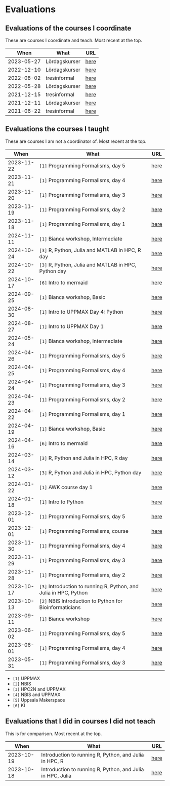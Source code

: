 # Evaluations

## Evaluations of the courses I coordinate

These are courses I coordinate and teach.
Most recent at the top.

When      |What                                                     |URL
----------|---------------------------------------------------------|-----
2023-05-27|Lördagskurser                                            |[here](https://github.com/uppsala-makerspace/loerdagskurser/blob/master/evaluations/20230527/results.md)
2022-12-10|Lördagskurser                                            |[here](https://github.com/uppsala-makerspace/loerdagskurser/blob/master/evaluations/20221210/results.md)
2022-08-02|tresinformal                                             |[here](https://github.com/tresinformal/drakkar/blob/master/doc/20220802_tresinformal_evaluation.md)
2022-05-28|Lördagskurser                                            |[here](https://github.com/uppsala-makerspace/loerdagskurser/blob/master/evaluations/20220528/results.md)
2021-12-15|tresinformal                                             |[here](https://github.com/tresinformal/drakkar/blob/master/doc/20211215_tresinformal_evaluation.md)
2021-12-11|Lördagskurser                                            |[here](https://github.com/uppsala-makerspace/loerdagskurser/blob/master/evaluations/20211211/20211211.md)
2021-06-22|tresinformal                                             |[here](https://github.com/tresinformal/drakkar/blob/master/doc/20210622_tresinformal_evaluation.md)

## Evaluations the courses I taught

These are courses I am not a coordinator of.
Most recent at the top.

When      |What                                                              |URL
----------|------------------------------------------------------------------|----------------------------------------
2023-11-22|`[1]` Programming Formalisms, day 5                               |[here](https://github.com/UPPMAX/programming_formalisms/blob/main/evaluations/2024_autumn/20241122.md)
2023-11-21|`[1]` Programming Formalisms, day 4                               |[here](https://github.com/UPPMAX/programming_formalisms/blob/main/evaluations/2024_autumn/20241121.md)
2023-11-20|`[1]` Programming Formalisms, day 3                               |[here](https://github.com/UPPMAX/programming_formalisms/blob/main/evaluations/2024_autumn/20241120.md)
2023-11-19|`[1]` Programming Formalisms, day 2                               |[here](https://github.com/UPPMAX/programming_formalisms/blob/main/evaluations/2024_autumn/20241119.md)
2023-11-18|`[1]` Programming Formalisms, day 1                               |[here](https://github.com/UPPMAX/programming_formalisms/blob/main/evaluations/2024_autumn/20241118.md)
2024-11-11|`[1]` Bianca workshop, Intermediate                               |[here](https://github.com/UPPMAX/bianca_workshop/tree/main/evaluations/20241111)
2024-10-24|`[3]` R, Python, Julia and MATLAB in HPC, R day                   |[here](https://github.com/UPPMAX/R-python-julia-matlab-HPC/tree/main/evaluations/20241024)
2024-10-22|`[3]` R, Python, Julia and MATLAB in HPC, Python day              |[here](https://github.com/UPPMAX/R-python-julia-matlab-HPC/tree/main/evaluations/20241022)
2024-10-17|`[6]` Intro to mermaid                                            |[here](https://github.com/richelbilderbeek/lesson_mermaid/blob/master/evaluations/20241017/README.md)
2024-09-25|`[1]` Bianca workshop, Basic                                      |[here](https://github.com/UPPMAX/bianca_workshop/tree/main/evaluations/20240925)
2024-08-30|`[1]` Intro to UPPMAX Day 4: Python                               |[here](https://github.com/UPPMAX/uppmax_intro_python/blob/main/evaluations/20240830/README.md)
2024-08-27|`[1]` Intro to UPPMAX Day 1                                       |[here](https://github.com/UPPMAX/uppmax_intro_day_1/blob/main/evaluations/20240827/README.md)
2024-05-24|`[1]` Bianca workshop, Intermediate                               |[here](https://github.com/UPPMAX/bianca_workshop/tree/main/evaluations/20240524)
2024-04-26|`[1]` Programming Formalisms, day 5                               |[here](https://github.com/UPPMAX/programming_formalisms/blob/main/evaluations/2024_summer/20240426.md)
2024-04-25|`[1]` Programming Formalisms, day 4                               |[here](https://github.com/UPPMAX/programming_formalisms/blob/main/evaluations/2024_summer/20240425.md)
2024-04-24|`[1]` Programming Formalisms, day 3                               |[here](https://github.com/UPPMAX/programming_formalisms/blob/main/evaluations/2024_summer/20240424.md)
2024-04-23|`[1]` Programming Formalisms, day 2                               |[here](https://github.com/UPPMAX/programming_formalisms/blob/main/evaluations/2024_summer/20240423.md)
2024-04-22|`[1]` Programming Formalisms, day 1                               |[here](https://github.com/UPPMAX/programming_formalisms/blob/main/evaluations/2024_summer/20240422.md)
2024-04-19|`[1]` Bianca workshop, Basic                                      |[here](https://github.com/UPPMAX/bianca_workshop/tree/main/evaluations/20240419)
2024-04-16|`[6]` Intro to mermaid                                            |[here](https://github.com/richelbilderbeek/lesson_mermaid/blob/master/evaluations/20240416/README.md)
2024-03-14|`[3]` R, Python and Julia in HPC, R day                           |[here](https://github.com/UPPMAX/R-python-julia-matlab-HPC/raw/main/evaluations/20240314/Introduction%20to%20running%20R,%20Python,%20and%20Julia%20in%20HPC,%2012-14%20March%202024%20-%20DAY%203%20(R)%20(1-13).xlsx)
2024-03-12|`[3]` R, Python and Julia in HPC, Python day                      |[here](https://github.com/UPPMAX/R-python-julia-matlab-HPC/raw/main/evaluations/20240312/Introduction%20to%20running%20R,%20Python,%20and%20Julia%20in%20HPC,%2012-14%20March%202024%20-%20DAY%201%20(Python)(1-25).xlsx)
2024-01-22|`[1]` AWK course day 1                                            |[here](https://github.com/richelbilderbeek/awk_course/blob/master/evaluations/20240122/README.md)
2024-01-18|`[1]` Intro to Python                                             |[here](https://github.com/UPPMAX/uppmax_intro_python/blob/main/evaluations/2024_01/README.md)
2023-12-01|`[1]` Programming Formalisms, day 5                               |[here](https://github.com/UPPMAX/programming_formalisms/blob/main/evaluations/2023_autumn/retrospective_results_day_5.md)
2023-12-01|`[1]` Programming Formalisms, course                              |[here](https://github.com/UPPMAX/programming_formalisms/blob/main/evaluations/2023_autumn/retrospective_results_course.md)
2023-11-30|`[1]` Programming Formalisms, day 4                               |[here](https://github.com/UPPMAX/programming_formalisms/blob/main/evaluations/2023_autumn/retrospective_results_day_4.md)
2023-11-29|`[1]` Programming Formalisms, day 3                               |[here](https://github.com/UPPMAX/programming_formalisms/blob/main/evaluations/2023_autumn/retrospective_results_day_3.md)
2023-11-28|`[1]` Programming Formalisms, day 2                               |[here](https://github.com/UPPMAX/programming_formalisms/blob/main/evaluations/2023_autumn/retrospective_results_day_2.md)
2023-10-17|`[3]` Introduction to running R, Python, and Julia in HPC, Python |[here](https://github.com/UPPMAX/R-python-julia-matlab-HPC/blob/main/evaluations/20231017/README.md)
2023-10-13|`[2]` NBIS Introduction to Python for Bioinformaticians           |[here](https://github.com/NBISweden/workshop-python/blob/ht23/evaluation/Intro%20to%20Python%202023%20evaluation.csv)
2023-09-11|`[1]` Bianca workshop                                             |[here](https://github.com/UPPMAX/bianca_workshop/tree/main/evaluations/20230911/README.md)
2023-06-02|`[1]` Programming Formalisms, day 5                               |[here](https://github.com/UPPMAX/programming_formalisms/blob/main/evaluations/2023_summer/retro-day5.pdf)
2023-06-01|`[1]` Programming Formalisms, day 4                               |[here](https://github.com/UPPMAX/programming_formalisms/blob/main/evaluations/2023_summer/retro-day4.pdf)
2023-05-31|`[1]` Programming Formalisms, day 3                               |[here](https://github.com/UPPMAX/programming_formalisms/blob/main/evaluations/2023_summer/retro-day3.pdf)

- `[1]` UPPMAX
- `[2]` NBIS
- `[3]` HPC2N and UPPMAX
- `[4]` NBIS and UPPMAX
- `[5]` Uppsala Makerspace
- `[6]` KI

## Evaluations that I did in courses I did not teach

This is for comparison.
Most recent at the top.

When      |What                                                       |URL
----------|-----------------------------------------------------------|-----
2023-10-19|Introduction to running R, Python, and Julia in HPC, R     |[here](https://github.com/UPPMAX/R-python-julia-matlab-HPC/blob/main/evaluations/20231019/README.md)
2023-10-18|Introduction to running R, Python, and Julia in HPC, Julia |[here](https://github.com/UPPMAX/R-python-julia-matlab-HPC/blob/main/evaluations/20231018/README.md)
